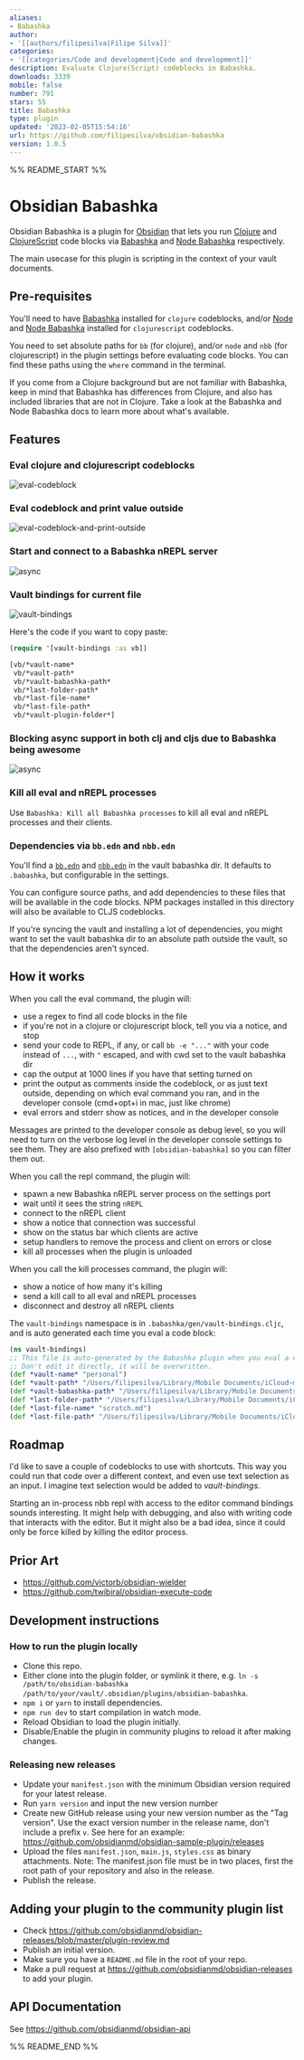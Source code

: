 ```yaml
---
aliases:
- Babashka
author:
- '[[authors/filipesilva|Filipe Silva]]'
categories:
- '[[categories/Code and development|Code and development]]'
description: Evaluate Clojure(Script) codeblocks in Babashka.
downloads: 3339
mobile: false
number: 791
stars: 55
title: Babashka
type: plugin
updated: '2023-02-05T15:54:16'
url: https://github.com/filipesilva/obsidian-babashka
version: 1.0.5
---
```


%% README_START %%

# Obsidian Babashka

Obsidian Babashka is a plugin for [Obsidian](https://obsidian.md/) that lets you run [Clojure](https://clojure.org/) and [ClojureScript](https://clojurescript.org/) code blocks via [Babashka](https://babashka.org/) and [Node Babashka](https://github.com/babashka/nbb) respectively.

The main usecase for this plugin is scripting in the context of your vault documents.


## Pre-requisites

You'll need to have [Babashka](https://github.com/babashka/babashka#installation) installed for `clojure` codeblocks, and/or [Node](https://nodejs.org/en/download/) and [Node Babashka](https://github.com/babashka/nbb#usage) installed for `clojurescript` codeblocks.

You need to set absolute paths for `bb` (for clojure), and/or `node` and `nbb` (for clojurescript) in the plugin settings before evaluating code blocks.
You can find these paths using the `where` command in the terminal.

If you come from a Clojure background but are not familiar with Babashka, keep in mind that Babashka has differences from Clojure, and also has included libraries that are not in Clojure.
Take a look at the Babashka and Node Babashka docs to learn more about what's available.


## Features

### Eval clojure and clojurescript codeblocks

![eval-codeblock](https://raw.githubusercontent.com/filipesilva/obsidian-babashka/HEAD/docs/eval-codeblock.gif)


### Eval codeblock and print value outside

![eval-codeblock-and-print-outside](https://raw.githubusercontent.com/filipesilva/obsidian-babashka/HEAD/docs/eval-codeblock-and-print-outside.gif)


### Start and connect to a Babashka nREPL server

![async](https://raw.githubusercontent.com/filipesilva/obsidian-babashka/HEAD/docs/nrepl.gif)


### Vault bindings for current file

![vault-bindings](https://raw.githubusercontent.com/filipesilva/obsidian-babashka/HEAD/docs/vault-bindings.jpg)

Here's the code if you want to copy paste:
```clojure
(require '[vault-bindings :as vb])

[vb/*vault-name*
 vb/*vault-path*
 vb/*vault-babashka-path*
 vb/*last-folder-path*
 vb/*last-file-name*
 vb/*last-file-path*
 vb/*vault-plugin-folder*]
```


### Blocking async support in both clj and cljs due to Babashka being awesome

![async](https://raw.githubusercontent.com/filipesilva/obsidian-babashka/HEAD/docs/async.jpg)


### Kill all eval and nREPL processes

Use `Babashka: Kill all Babashka processes` to kill all eval and nREPL processes and their clients.


### Dependencies via `bb.edn` and `nbb.edn`

You'll find a [`bb.edn`](https://book.babashka.org/#project-setup) and [`nbb.edn`](https://github.com/babashka/nbb#dependencies) in the vault babashka dir.
It defaults to `.babashka`, but configurable in the settings.

You can configure source paths, and add dependencies to these files that will be available in the code blocks.
NPM packages installed in this directory will also be available to CLJS codeblocks.

If you're syncing the vault and installing a lot of dependencies, you might want to set the vault babashka dir to an absolute path outside the vault, so that the dependencies aren't synced.


## How it works

When you call the eval command, the plugin will:
- use a regex to find all code blocks in the file
- if you're not in a clojure or clojurescript block, tell you via a notice, and stop
- send your code to REPL, if any, or call `bb -e "..."` with your code instead of `...`, with `"` escaped, and with cwd set to the vault babashka dir
- cap the output at 1000 lines if you have that setting turned on
- print the output as comments inside the codeblock, or as just text outside, depending on which eval command you ran, and in the developer console (cmd+opt+i in mac, just like chrome)
- eval errors and stderr show as notices, and in the developer console

Messages are printed to the developer console as debug level, so you will need to turn on the verbose log level in the developer console settings to see them.
They are also prefixed with `[obsidian-babashka]` so you can filter them out.

When you call the repl command, the plugin will:
- spawn a new Babashka nREPL server process on the settings port
- wait until it sees the string `nREPL`
- connect to the nREPL client
- show a notice that connection was successful
- show on the status bar which clients are active
- setup handlers to remove the process and client on errors or close
- kill all processes when the plugin is unloaded

When you call the kill processes command, the plugin will:
- show a notice of how many it's killing
- send a kill call to all eval and nREPL processes
- disconnect and destroy all nREPL clients

The `vault-bindings` namespace is in `.babashka/gen/vault-bindings.cljc`, and is auto generated each time you eval a code block:

```clojure
(ns vault-bindings)
;; This file is auto-generated by the Babashka plugin when you eval a codeblock.
;; Don't edit it directly, it will be overwritten.
(def *vault-name* "personal")
(def *vault-path* "/Users/filipesilva/Library/Mobile Documents/iCloud~md~obsidian/Documents/personal")
(def *vault-babashka-path* "/Users/filipesilva/Library/Mobile Documents/iCloud~md~obsidian/Documents/personal/.babashka")
(def *last-folder-path* "/Users/filipesilva/Library/Mobile Documents/iCloud~md~obsidian/Documents/personal//")
(def *last-file-name* "scratch.md")
(def *last-file-path* "/Users/filipesilva/Library/Mobile Documents/iCloud~md~obsidian/Documents/personal/scratch.md")
```

## Roadmap

I'd like to save a couple of codeblocks to use with shortcuts. 
This way you could run that code over a different context, and even use text selection as an input.
I imagine text selection would be added to *vault-bindings*.

Starting an in-process nbb repl with access to the editor command bindings sounds interesting.
It might help with debugging, and also with writing code that interacts with the editor.
But it might also be a bad idea, since it could only be force killed by killing the editor process.

## Prior Art

- https://github.com/victorb/obsidian-wielder
- https://github.com/twibiral/obsidian-execute-code


## Development instructions

### How to run the plugin locally

- Clone this repo.
- Either clone into the plugin folder, or symlink it there, e.g. `ln -s /path/to/obsidian-babashka /path/to/your/vault/.obsidian/plugins/obsidian-babashka`.
- `npm i` or `yarn` to install dependencies.
- `npm run dev` to start compilation in watch mode.
- Reload Obsidian to load the plugin initially.
- Disable/Enable the plugin in community plugins to reload it after making changes.

### Releasing new releases

- Update your `manifest.json` with the minimum Obsidian version required for your latest release.
- Run `yarn version` and input the new version number
- Create new GitHub release using your new version number as the "Tag version". Use the exact version number in the release name, don't include a prefix `v`. See here for an example: https://github.com/obsidianmd/obsidian-sample-plugin/releases
- Upload the files `manifest.json`, `main.js`, `styles.css` as binary attachments. Note: The manifest.json file must be in two places, first the root path of your repository and also in the release.
- Publish the release.

## Adding your plugin to the community plugin list

- Check https://github.com/obsidianmd/obsidian-releases/blob/master/plugin-review.md
- Publish an initial version.
- Make sure you have a `README.md` file in the root of your repo.
- Make a pull request at https://github.com/obsidianmd/obsidian-releases to add your plugin.


## API Documentation

See https://github.com/obsidianmd/obsidian-api


%% README_END %%